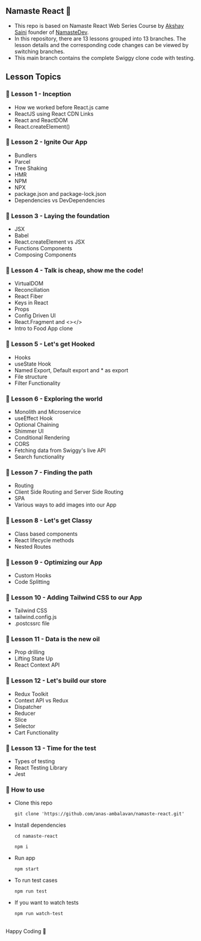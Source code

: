 ## Namaste React 🙏

- This repo is based on Namaste React Web Series Course by [Akshay Saini](https://www.linkedin.com/in/akshaymarch7/) founder of [NamasteDev](https://courses.namastedev.com/learn/Namaste-React).
- In this repository, there are 13 lessons grouped into 13 branches. The lesson details and the corresponding code changes can be viewed by switching branches.
- This main branch contains the complete Swiggy clone code with testing.

## Lesson Topics

### 📒 Lesson 1 - Inception

- How we worked before React.js came
- ReactJS using React CDN Links
- React and ReactDOM
- React.createElement()

### 📒 Lesson 2 - Ignite Our App

- Bundlers
- Parcel
- Tree Shaking
- HMR
- NPM
- NPX
- package.json and package-lock.json
- Dependencies vs DevDependencies

### 📒 Lesson 3 - Laying the foundation

- JSX
- Babel
- React.createElement vs JSX
- Functions Components
- Composing Components

### 📒 Lesson 4 - Talk is cheap, show me the code!

- VirtualDOM
- Reconciliation
- React Fiber
- Keys in React
- Props
- Config Driven UI
- React.Fragment and <></>
- Intro to Food App clone

### 📒 Lesson 5 - Let's get Hooked

- Hooks
- useState Hook
- Named Export, Default export and \* as export
- File structure
- Filter Functionality

### 📒 Lesson 6 - Exploring the world

- Monolith and Microservice
- useEffect Hook
- Optional Chaining
- Shimmer UI
- Conditional Rendering
- CORS
- Fetching data from Swiggy's live API
- Search functionality

### 📒 Lesson 7 - Finding the path

- Routing
- Client Side Routing and Server Side Routing
- SPA
- Various ways to add images into our App

### 📒 Lesson 8 - Let's get Classy

- Class based components
- React lifecycle methods
- Nested Routes

### 📒 Lesson 9 - Optimizing our App

- Custom Hooks
- Code Splitting

### 📒 Lesson 10 - Adding Tailwind CSS to our App

- Tailwind CSS
- tailwind.config.js
- .postcssrc file

### 📒 Lesson 11 - Data is the new oil

- Prop drilling
- Lifting State Up
- React Context API

### 📒 Lesson 12 - Let's build our store

- Redux Toolkit
- Context API vs Redux
- Dispatcher
- Reducer
- Slice
- Selector
- Cart Functionality

### 📒 Lesson 13 - Time for the test

- Types of testing
- React Testing Library
- Jest

### 🚀 How to use

- Clone this repo
  ```
  git clone 'https://github.com/anas-ambalavan/namaste-react.git'
  ```
- Install dependencies
  ```
  cd namaste-react
  ```
  ```
  npm i
  ```
- Run app
  ```
  npm start
  ```
- To run test cases
  ```
  npm run test
  ```
- If you want to watch tests

  ```
  npm run watch-test
  ```

<br>
Happy Coding 💖
